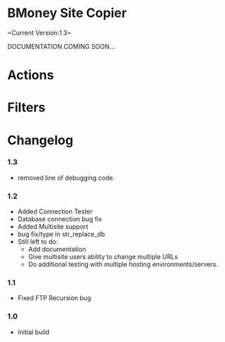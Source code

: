 BMoney Site Copier
=================

~Current Version:1.3~

DOCUMENTATION COMING SOON...

Actions
===========


Filters
===========


Changelog
===========
### 1.3
* removed line of debugging code.

### 1.2
* Added Connection Tester
* Database connection bug fix
* Added Multisite support
* bug fix/type in str_replace_db
* Still left to do:
  * Add documentation
  * Give multisite users ability to change multiple URLs
  * Do additional testing with multiple hosting environments/servers.

### 1.1
* Fixed FTP Recursion bug

### 1.0
* Initial build
